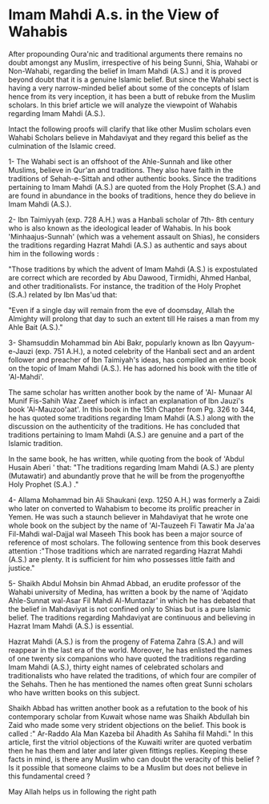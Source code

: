 Imam Mahdi A.s. in the View of Wahabis
======================================

After propounding Oura'nic and traditional arguments there remains no
doubt amongst any Muslim, irrespective of his being Sunni, Shia, Wahabi
or Non-Wahabi, regarding the belief in Imam Mahdi (A.S.) and it is
proved beyond doubt that it is a genuine Islamic belief. But since the
Wahabi sect is having a very narrow-minded belief about some of the
concepts of Islam hence from its very inception, it has been a butt of
rebuke from the Muslim scholars. In this brief article we will analyze
the viewpoint of Wahabis regarding Imam Mahdi (A.S.).

Intact the following proofs will clarify that like other Muslim
scholars even Wahabi Scholars believe in Mahdaviyat and they regard this
belief as the culmination of the Islamic creed.

1- The Wahabi sect is an offshoot of the Ahle-Sunnah and like other
Muslims, believe in Qur'an and traditions. They also have faith in the
traditions of Sehah-e-Sittah and other authentic books. Since the
traditions pertaining to Imam Mahdi (A.S.) are quoted from the Holy
Prophet (S.A.) and are found in abundance in the books of traditions,
hence they do believe in Imam Mahdi (A.S.).

2- Ibn Taimiyyah (exp. 728 A.H.) was a Hanbali scholar of 7th- 8th
century who is also known as the ideological leader of Wahabis. In his
book 'Minhaajus-Sunnah' (which was a vehement assault on Shias), he
considers the traditions regarding Hazrat Mahdi (A.S.) as authentic and
says about him in the following words :

"Those traditions by which the advent of Imam Mahdi (A.S.) is
expostulated are correct which are recorded by Abu Dawood, Tirmidhi,
Ahmed Hanbal, and other traditionalists. For instance, the tradition of
the Holy Prophet (S.A.) related by Ibn Mas'ud that:

"Even if a single day will remain from the eve of doomsday, Allah the
Almighty will prolong that day to such an extent till He raises a man
from my Ahle Bait (A.S.)."

3- Shamsuddin Mohammad bin Abi Bakr, popularly known as Ibn
Qayyum-e-Jauzi (exp. 751 A.H.), a noted celebrity of the Hanbali sect
and an ardent follower and preacher of Ibn Taimiyah's ideas, has
compiled an entire book on the topic of Imam Mahdi (A.S.). He has
adorned his book with the title of 'Al-Mahdi'.

The same scholar has written another book by the name of 'Al- Munaar Al
Munif Fis-Sahih Waz Zaeef which is infact an explanation of Ibn Jauzi's
book 'Al-Mauzoo'aat'. In this book in the 15th Chapter from Pg. 326 to
344, he has quoted some traditions regarding Imam Mahdi (A.S.) along
with the discussion on the authenticity of the traditions. He has
concluded that traditions pertaining to Imam Mahdi (A.S.) are genuine
and a part of the Islamic tradition.

In the same book, he has written, while quoting from the book of 'Abdul
Husain Aberi ' that: "The traditions regarding Imam Mahdi (A.S.) are
plenty (Mutawatir) and abundantly prove that he will be from the
progenyofthe Holy Prophet (S.A.) ."

4- Allama Mohammad bin Ali Shaukani (exp. 1250 A.H.) was formerly a
Zaidi who later on converted to Wahabism to become its prolific preacher
in Yemen. He was such a staunch believer in Mahdaviyat that he wrote one
whole book on the subject by the name of 'Al-Tauzeeh Fi Tawatir Ma Ja'aa
Fil-Mahdi wal-Dajjal wal Maseeh This book has been a major source of
reference of most scholars. The following sentence from this book
deserves attention :"Those traditions which are narrated regarding
Hazrat Mahdi (A.S.) are plenty. It is sufficient for him who possesses
little faith and justice."

5- Shaikh Abdul Mohsin bin Ahmad Abbad, an erudite professor of the
Wahabi university of Medina, has written a book by the name of 'Aqidato
Ahle-Sunnat wal-Asar Fil Mahdi Al-Muntazar' in which he has debated that
the belief in Mahdaviyat is not confined only to Shias but is a pure
Islamic belief. The traditions regarding Mahdaviyat are continuous and
believing in Hazrat Imam Mahdi (A.S.) is essential.

Hazrat Mahdi (A.S.) is from the progeny of Fatema Zahra (S.A.) and will
reappear in the last era of the world. Moreover, he has enlisted the
names of one twenty six companions who have quoted the traditions
regarding Imam Mahdi (A.S.), thirty eight names of celebrated scholars
and traditionalists who have related the traditions, of which four are
compiler of the Sehahs. Then he has mentioned the names often great
Sunni scholars who have written books on this subject.

Shaikh Abbad has written another book as a refutation to the book of
his contemporary scholar from Kuwait whose name was Shaikh Abdullah bin
Zaid who made some very strident objections on the belief. This book is
called :" Ar-Raddo Ala Man Kazeba bil Ahadith As Sahiha fil Mahdi." In
this article, first the vitriol objections of the Kuwaiti writer are
quoted verbatim then he has them and later and later given fittings
replies. Keeping these facts in mind, is there any Muslim who can doubt
the veracity of this belief ? Is it possible that someone claims to be a
Muslim but does not believe in this fundamental creed ?


May Allah helps us in following the right path


